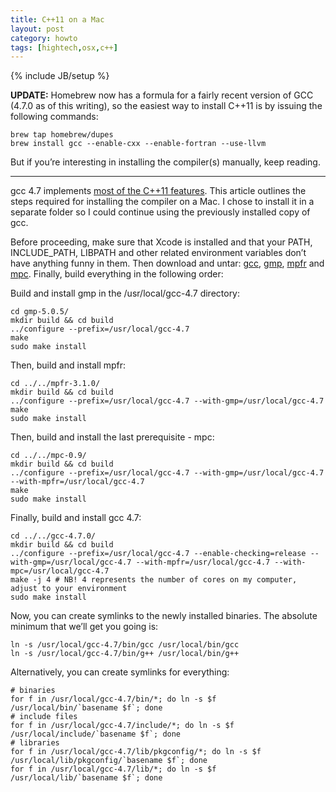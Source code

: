 ```yaml
---
title: C++11 on a Mac
layout: post
category: howto
tags: [hightech,osx,c++]
---
```

{% include JB/setup %}

**UPDATE:** Homebrew now has a formula for a fairly recent version of GCC (4.7.0 as of this writing), so the easiest way to install C++11 is by issuing the following commands:

    brew tap homebrew/dupes
    brew install gcc --enable-cxx --enable-fortran --use-llvm

But if you’re interesting in installing the compiler(s) manually, keep reading.

* * * * *

gcc 4.7 implements [most of the C++11 features](http://gcc.gnu.org/projects/cxx0x.html). This article outlines the steps required for installing the compiler on a Mac. I chose to install it in a separate folder so I could continue using the previously installed copy of gcc.

Before proceeding, make sure that Xcode is installed and that your PATH, INCLUDE\_PATH, LIBPATH and other related environment variables don’t have anything funny in them. Then download and untar: [gcc](http://gcc.gnu.org/mirrors.html), [gmp](http://gmplib.org/), [mpfr](http://www.mpfr.org/mpfr-current/) and [mpc](http://www.multiprecision.org/index.php?prog=mpc&page=download). Finally, build everything in the following order:

Build and install gmp in the /usr/local/gcc-4.7 directory:

    cd gmp-5.0.5/
    mkdir build && cd build
    ../configure --prefix=/usr/local/gcc-4.7
    make
    sudo make install

Then, build and install mpfr:

    cd ../../mpfr-3.1.0/
    mkdir build && cd build
    ../configure --prefix=/usr/local/gcc-4.7 --with-gmp=/usr/local/gcc-4.7
    make
    sudo make install

Then, build and install the last prerequisite - mpc:

    cd ../../mpc-0.9/
    mkdir build && cd build
    ../configure --prefix=/usr/local/gcc-4.7 --with-gmp=/usr/local/gcc-4.7 --with-mpfr=/usr/local/gcc-4.7
    make
    sudo make install

Finally, build and install gcc 4.7:

    cd ../../gcc-4.7.0/
    mkdir build && cd build
    ../configure --prefix=/usr/local/gcc-4.7 --enable-checking=release --with-gmp=/usr/local/gcc-4.7 --with-mpfr=/usr/local/gcc-4.7 --with-mpc=/usr/local/gcc-4.7
    make -j 4 # NB! 4 represents the number of cores on my computer, adjust to your environment
    sudo make install

Now, you can create symlinks to the newly installed binaries. The absolute minimum that we’ll get you going is:

    ln -s /usr/local/gcc-4.7/bin/gcc /usr/local/bin/gcc
    ln -s /usr/local/gcc-4.7/bin/g++ /usr/local/bin/g++

Alternatively, you can create symlinks for everything:

    # binaries
    for f in /usr/local/gcc-4.7/bin/*; do ln -s $f /usr/local/bin/`basename $f`; done
    # include files
    for f in /usr/local/gcc-4.7/include/*; do ln -s $f /usr/local/include/`basename $f`; done
    # libraries
    for f in /usr/local/gcc-4.7/lib/pkgconfig/*; do ln -s $f /usr/local/lib/pkgconfig/`basename $f`; done
    for f in /usr/local/gcc-4.7/lib/*; do ln -s $f /usr/local/lib/`basename $f`; done

